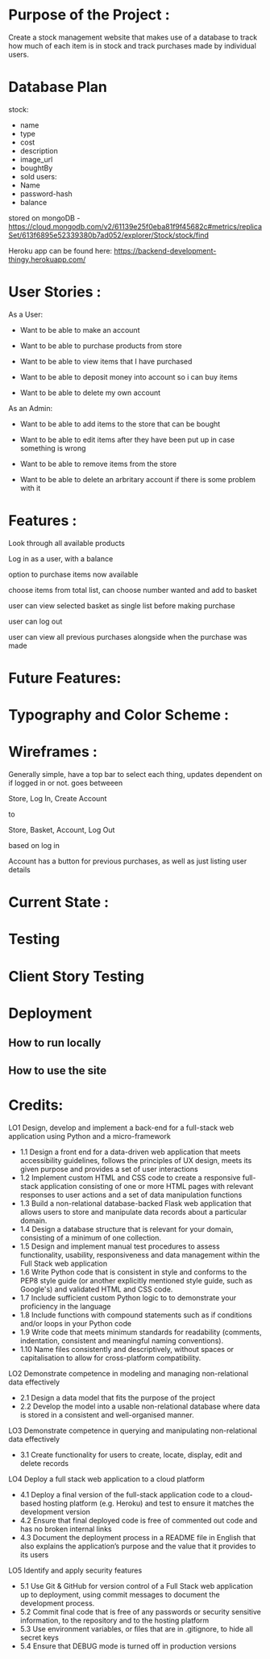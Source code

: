# Purpose of the Project :

Create a stock management website that makes use of a database to track how much of each item is in stock and track purchases made by individual users.

# Database Plan

stock:
-   name
-   type
-   cost
-   description
-   image_url
-   boughtBy
-   sold
users:
-   Name
-   password-hash
-   balance


stored on mongoDB - https://cloud.mongodb.com/v2/61139e25f0eba81f9f45682c#metrics/replicaSet/613f6895e52339380b7ad052/explorer/Stock/stock/find

Heroku app can be found here: https://backend-development-thingy.herokuapp.com/

# User Stories :

As a User:

- Want to be able to make an account

- Want to be able to purchase products from store

- Want to be able to view items that I have purchased

- Want to be able to deposit money into account so i can buy items

- Want to be able to delete my own account

As an Admin:

- Want to be able to add items to the store that can be bought

- Want to be able to edit items after they have been put up in case something is wrong

- Want to be able to remove items from the store

- Want to be able to delete an arbritary account if there is some problem with it

# Features :

Look through all available products

Log in as a user, with a balance

option to purchase items now available

choose items from total list, can choose number wanted and add to basket

user can view selected basket as single list before making purchase

user can log out

user can view all previous purchases alongside when the purchase was made


# Future Features: 




# Typography and Color Scheme :




# Wireframes :

Generally simple, have a top bar to select each thing, updates dependent on if logged in or not. goes betweeen

Store, Log In, Create Account

to 

Store, Basket, Account, Log Out

based on log in

Account has a button for previous purchases, as well as just listing user details

# Current State :



# Testing



# Client Story Testing


# Deployment


## How to run locally

## How to use the site


# Credits: 

LO1 Design, develop and implement a back-end for a full-stack web application using Python and a micro-framework

- 1.1	Design a front end for a data-driven web application that meets accessibility guidelines, follows the principles of UX design, meets its given purpose and provides a set of user interactions
- 1.2	Implement custom HTML and CSS code to create a responsive full-stack application consisting of one or more HTML pages with relevant responses to user actions and a set of data manipulation functions
- 1.3	Build a non-relational database-backed Flask web application that allows users to store and manipulate data records about a particular domain.
- 1.4	Design a database structure that is relevant for your domain, consisting of a minimum of one collection.
- 1.5	Design and implement manual test procedures to assess functionality, usability, responsiveness and data management within the Full Stack web application
- 1.6	Write Python code that is consistent in style and conforms to the PEP8 style guide (or another explicitly mentioned style guide, such as Google's) and validated HTML and CSS code.
- 1.7	Include sufficient custom Python logic to to demonstrate your proficiency in the language
- 1.8	Include functions with compound statements such as if conditions and/or loops in your Python code
- 1.9	Write code that meets minimum standards for readability (comments, indentation, consistent and meaningful naming conventions).
- 1.10	Name files consistently and descriptively, without spaces or capitalisation to allow for cross-platform compatibility.

LO2 Demonstrate competence in modeling and managing non-relational data effectively

- 2.1	Design a data model that fits the purpose of the project
- 2.2	Develop the model into a usable non-relational database where data is stored in a consistent and well-organised manner.


LO3 Demonstrate competence in querying and manipulating non-relational data effectively

- 3.1	Create functionality for users to create, locate, display, edit and delete records


LO4 Deploy a full stack web application to a cloud platform

- 4.1	Deploy a final version of the full-stack application code to a cloud-based hosting platform (e.g. Heroku) and test to ensure it matches the development version
- 4.2	Ensure that final deployed code is free of commented out code and has no broken internal links
- 4.3	Document the deployment process in a README file in English that also explains the application’s purpose and the value that it provides to its users

LO5 Identify and apply security features

- 5.1	Use Git & GitHub for version control of a Full Stack web application up to deployment, using commit messages to document the development process.
- 5.2	Commit final code that is free of any passwords or security sensitive information, to the repository and to the hosting platform
- 5.3	Use environment variables, or files that are in .gitignore, to hide all secret keys
- 5.4	Ensure that DEBUG mode is turned off in production versions